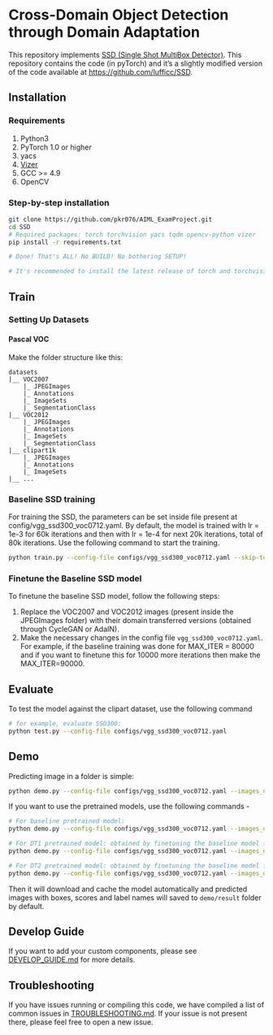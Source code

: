 # Cross-Domain Object Detection through Domain Adaptation


This repository implements [SSD (Single Shot MultiBox Detector)](https://arxiv.org/abs/1512.02325). This repository contains the code (in pyTorch) and it’s a slightly modified version of the code available at https://github.com/lufficc/SSD.

## Installation
### Requirements

1. Python3
1. PyTorch 1.0 or higher
1. yacs
1. [Vizer](https://github.com/lufficc/Vizer)
1. GCC >= 4.9
1. OpenCV


### Step-by-step installation

```bash
git clone https://github.com/pkr076/AIML_ExamProject.git
cd SSD
# Required packages: torch torchvision yacs tqdm opencv-python vizer
pip install -r requirements.txt

# Done! That's ALL! No BUILD! No bothering SETUP!

# It's recommended to install the latest release of torch and torchvision.
```


## Train

### Setting Up Datasets
#### Pascal VOC

Make the folder structure like this:
```
datasets
|__ VOC2007
    |_ JPEGImages
    |_ Annotations
    |_ ImageSets
    |_ SegmentationClass
|__ VOC2012
    |_ JPEGImages
    |_ Annotations
    |_ ImageSets
    |_ SegmentationClass
|__ clipart1k
    |_ JPEGImages
    |_ Annotations
    |_ ImageSets
|__ ...
```




### Baseline SSD training

For training the SSD, the parameters can be set inside file present at config/vgg_ssd300_voc0712.yaml. By default, the model is trained with lr = 1e-3 for 60k iterations and then with lr = 1e-4 for next 20k iterations, total of 80k iterations. Use the following command to start the training.
```bash
python train.py --config-file configs/vgg_ssd300_voc0712.yaml --skip-test --eval_step -1
```
### Finetune the Baseline SSD model
To finetune the baseline SSD model, follow the following steps:

1) Replace the VOC2007 and VOC2012 images (present inside the JPEGImages folder) with their domain transferred versions (obtained through CycleGAN or AdaIN).
2) Make the necessary changes in the config file `vgg_ssd300_voc0712.yaml`. For example, if the baseline training was done for MAX_ITER = 80000 and if you want to finetune this for 10000 more iterations then make the MAX_ITER=90000.


## Evaluate

To test the model against the clipart dataset, use the following command

```bash
# for example, evaluate SSD300:
python test.py --config-file configs/vgg_ssd300_voc0712.yaml
```



## Demo

Predicting image in a folder is simple: 
```bash
python demo.py --config-file configs/vgg_ssd300_voc0712.yaml --images_dir demo --ckpt ./path/of/your/model_final.pth
```
If you want to use the pretrained models, use the following commands -
```bash
# For baseline pretrained model:
python demo.py --config-file configs/vgg_ssd300_voc0712.yaml --images_dir demo --ckpt https://github.com/pkr076/AIML_ExamProject/releases/download/v0.1/model_final_bl.pth
```
```bash
# For DT1 pretrained model: obtained by finetuning the baseline model for 10k iterations with domain transferred images obtained through CycleGAN
python demo.py --config-file configs/vgg_ssd300_voc0712.yaml --images_dir demo --ckpt https://github.com/pkr076/AIML_ExamProject/releases/download/v0.2/model_final_DT1.pth
```
```bash
# For DT2 pretrained model: obtained by finetuning the baseline model for 10k iterations with domain transferred images obtained through AdaIN
python demo.py --config-file configs/vgg_ssd300_voc0712.yaml --images_dir demo --ckpt https://github.com/pkr076/AIML_ExamProject/releases/download/v0.3/model_final.pth
```

Then it will download and cache the model automatically and predicted images with boxes, scores and label names will saved to `demo/result` folder by default.




## Develop Guide

If you want to add your custom components, please see [DEVELOP_GUIDE.md](DEVELOP_GUIDE.md) for more details.


## Troubleshooting
If you have issues running or compiling this code, we have compiled a list of common issues in [TROUBLESHOOTING.md](TROUBLESHOOTING.md). If your issue is not present there, please feel free to open a new issue.
